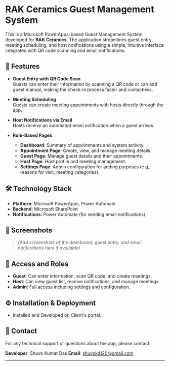 # RAK Ceramics Guest Management System

This is a Microsoft PowerApps-based Guest Management System developed for **RAK Ceramics**. The application streamlines guest entry, meeting scheduling, and host notifications using a simple, intuitive interface integrated with QR code scanning and email notifications.

## 🚀 Features

- **Guest Entry with QR Code Scan**  
  Guests can enter their information by scanning a QR code or can add guest manual, making the check-in process faster and contactless.

- **Meeting Scheduling**  
  Guests can create meeting appointments with hosts directly through the app.

- **Host Notifications via Email**  
  Hosts receive an automated email notification when a guest arrives.

- **Role-Based Pages**  
  - **Dashboard**: Summary of appointments and system activity.
  - **Appointment Page**: Create, view, and manage meeting details.
  - **Guest Page**: Manage guest details and their appointments.
  - **Host Page**: Host profile and meeting management.
  - **Settings Page**: Admin configuration for adding purposes (e.g., reasons for visit, meeting categories).

## 🛠 Technology Stack

- **Platform**: Microsoft PowerApps, Power Automate
- **Backend**: Microsoft SharePoint 
- **Notifications**: Power Automate (for sending email notifications)

## 📸 Screenshots

> *(Add screenshots of the dashboard, guest entry, and email notifications here if available)*

## 🔐 Access and Roles

- **Guest**: Can enter information, scan QR code, and create meetings.
- **Host**: Can view guest list, receive notifications, and manage meetings.
- **Admin**: Full access including settings and configuration.

## ⚙️ Installation & Deployment

- Installed and Developed on Client's portal.

## 📧 Contact

For any technical support or questions about the app, please contact:

**Developer**: Shuvo Kumar Das 
**Email**: shuvokd120@gmail.com 

---

